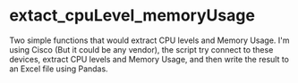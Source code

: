 # extact_cpuLevel_memoryUsage
Two simple functions that would extract CPU levels and Memory Usage.
I'm using Cisco (But it could be any vendor), the script try connect to these devices, extract CPU levels and Memory Usage, and then write the result to an Excel file using Pandas.
